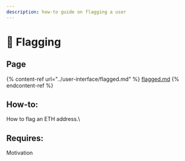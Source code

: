 ```yaml
---
description: how-to guide on flagging a user
---
```


# 🚩 Flagging

## Page

{% content-ref url="../user-interface/flagged.md" %}
[flagged.md](../user-interface/flagged.md)
{% endcontent-ref %}

## How-to:

How to flag an ETH address.\


## Requires:

Motivation
